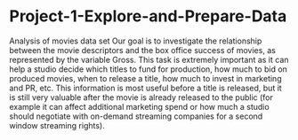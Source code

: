 # Project-1-Explore-and-Prepare-Data
Analysis of movies data set
Our goal is to investigate the relationship between the movie descriptors and the box office success of movies, as represented by the variable Gross. This task is extremely important as it can help a studio decide which titles to fund for production, how much to bid on produced movies, when to release a title, how much to invest in marketing and PR, etc. This information is most useful before a title is released, but it is still very valuable after the movie is already released to the public (for example it can affect additional marketing spend or how much a studio should negotiate with on-demand streaming companies for a second window streaming rights).

